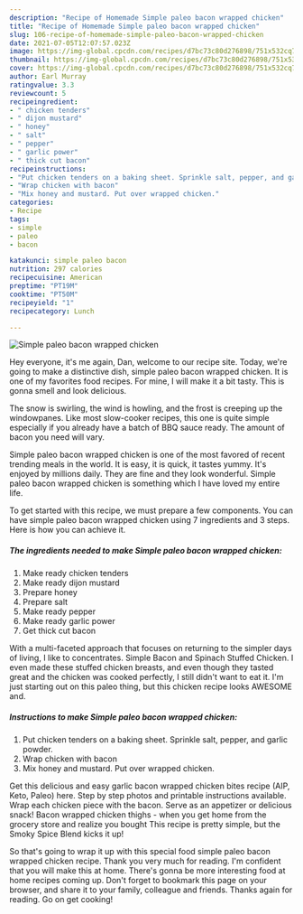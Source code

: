 ```yaml
---
description: "Recipe of Homemade Simple paleo bacon wrapped chicken"
title: "Recipe of Homemade Simple paleo bacon wrapped chicken"
slug: 106-recipe-of-homemade-simple-paleo-bacon-wrapped-chicken
date: 2021-07-05T12:07:57.023Z
image: https://img-global.cpcdn.com/recipes/d7bc73c80d276898/751x532cq70/simple-paleo-bacon-wrapped-chicken-recipe-main-photo.jpg
thumbnail: https://img-global.cpcdn.com/recipes/d7bc73c80d276898/751x532cq70/simple-paleo-bacon-wrapped-chicken-recipe-main-photo.jpg
cover: https://img-global.cpcdn.com/recipes/d7bc73c80d276898/751x532cq70/simple-paleo-bacon-wrapped-chicken-recipe-main-photo.jpg
author: Earl Murray
ratingvalue: 3.3
reviewcount: 5
recipeingredient:
- " chicken tenders"
- " dijon mustard"
- " honey"
- " salt"
- " pepper"
- " garlic power"
- " thick cut bacon"
recipeinstructions:
- "Put chicken tenders on a baking sheet. Sprinkle salt, pepper, and garlic powder."
- "Wrap chicken with bacon"
- "Mix honey and mustard. Put over wrapped chicken."
categories:
- Recipe
tags:
- simple
- paleo
- bacon

katakunci: simple paleo bacon 
nutrition: 297 calories
recipecuisine: American
preptime: "PT19M"
cooktime: "PT50M"
recipeyield: "1"
recipecategory: Lunch

---
```



![Simple paleo bacon wrapped chicken](https://img-global.cpcdn.com/recipes/d7bc73c80d276898/751x532cq70/simple-paleo-bacon-wrapped-chicken-recipe-main-photo.jpg)

Hey everyone, it's me again, Dan, welcome to our recipe site. Today, we're going to make a distinctive dish, simple paleo bacon wrapped chicken. It is one of my favorites food recipes. For mine, I will make it a bit tasty. This is gonna smell and look delicious.

The snow is swirling, the wind is howling, and the frost is creeping up the windowpanes. Like most slow-cooker recipes, this one is quite simple especially if you already have a batch of BBQ sauce ready. The amount of bacon you need will vary.

Simple paleo bacon wrapped chicken is one of the most favored of recent trending meals in the world. It is easy, it is quick, it tastes yummy. It's enjoyed by millions daily. They are fine and they look wonderful. Simple paleo bacon wrapped chicken is something which I have loved my entire life.


To get started with this recipe, we must prepare a few components. You can have simple paleo bacon wrapped chicken using 7 ingredients and 3 steps. Here is how you can achieve it.

<!--inarticleads1-->

##### The ingredients needed to make Simple paleo bacon wrapped chicken:

1. Make ready  chicken tenders
1. Make ready  dijon mustard
1. Prepare  honey
1. Prepare  salt
1. Make ready  pepper
1. Make ready  garlic power
1. Get  thick cut bacon


With a multi-faceted approach that focuses on returning to the simpler days of living, I like to concentrates. Simple Bacon and Spinach Stuffed Chicken. I even made these stuffed chicken breasts, and even though they tasted great and the chicken was cooked perfectly, I still didn&#39;t want to eat it. I&#39;m just starting out on this paleo thing, but this chicken recipe looks AWESOME and. 

<!--inarticleads2-->

##### Instructions to make Simple paleo bacon wrapped chicken:

1. Put chicken tenders on a baking sheet. Sprinkle salt, pepper, and garlic powder.
1. Wrap chicken with bacon
1. Mix honey and mustard. Put over wrapped chicken.


Get this delicious and easy garlic bacon wrapped chicken bites recipe (AIP, Keto, Paleo) here. Step by step photos and printable instructions available. Wrap each chicken piece with the bacon. Serve as an appetizer or delicious snack! Bacon wrapped chicken thighs - when you get home from the grocery store and realize you bought This recipe is pretty simple, but the Smoky Spice Blend kicks it up! 

So that's going to wrap it up with this special food simple paleo bacon wrapped chicken recipe. Thank you very much for reading. I'm confident that you will make this at home. There's gonna be more interesting food at home recipes coming up. Don't forget to bookmark this page on your browser, and share it to your family, colleague and friends. Thanks again for reading. Go on get cooking!
